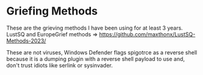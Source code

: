 # Griefing Methods
These are the grieving methods I have been using for at least 3 years.
LustSQ and EuropeGrief methods => https://github.com/maxthonx/LustSQ-Methods-2023/

These are not viruses, Windows Defender flags spigotrce as a reverse shell because it is a dumping plugin with a reverse shell payload to use and, don't trust idiots like serlink or sysinvader.
